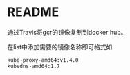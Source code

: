 # README
通过Travis将gcr的镜像复制到docker hub。

在list中添加需要的镜像名称即可格式如
```
kube-proxy-amd64:v1.4.0
kubedns-amd64:1.7
```
